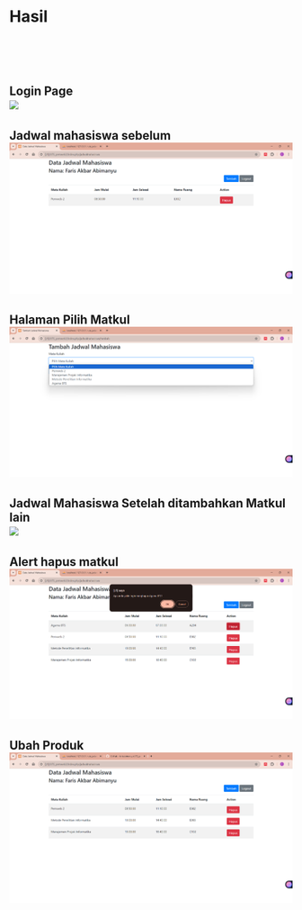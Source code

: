 <h1>Hasil<h1><br>
<h2>Login Page</h><br>
<img src="Screenshot hasil/login_page(1)page.png">
<h2>Jadwal mahasiswa sebelum</h><br>
<img src="Screenshot hasil/jadwalmhs_before_tambah.png">
<h2>Halaman Pilih Matkul</h><br>
<img src="Screenshot hasil/pilih_matkul.png">
<h2>Jadwal Mahasiswa Setelah ditambahkan Matkul lain</h><br>
<img src="Screenshot hasil/adwalmhs_after_tambah.png">
<h2>Alert hapus matkul</h><br>
<img src="Screenshot hasil/alert_hapus_matkul.png">
<h2>Ubah Produk</h><br>
<img src="Screenshot hasil/jadwalmhs_after_del1matkul.png">
